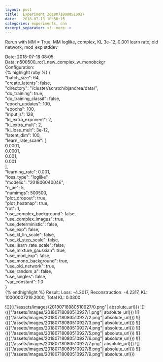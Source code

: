 ```yaml
---
layout: post
title:  Experiment 20180718080510927
date:   2018-07-18 10:50:15
categories: experiments, cnn
excerpt_separator: <!--more-->
---
```

Rerun with MM = True; MM loglike, complex, KL 3e-12, 0.001 learn rate, old network, mod_exp stddev  

 <!--more-->
Date: 2018-07-18 08:05  
Data: n500500_rot1_new_complex_w_monobckgr  
Configuration:   
{% highlight ruby %}
{  
    "batch_size": 64,   
    "create_latents": false,   
    "directory": "/cluster/scratch/bjandrea/data/",   
    "do_training": true,   
    "do_training_classif": false,   
    "epoch_updates": 100,   
    "epochs": 100,   
    "input_s": 128,   
    "kl_extra_exponent": 2,   
    "kl_extra_mult": 2,   
    "kl_loss_mult": 3e-12,   
    "latent_dim": 100,   
    "learn_rate_scale": [  
        0.0001,   
        0.0001,   
        0.001,   
        0.001  
    ],   
    "learning_rate": 0.001,   
    "loss_type": "loglike",   
    "modelid": "201806040046",   
    "n_ae": 5,   
    "numimgs": 500500,   
    "plot_dropout": true,   
    "plot_heatmap": true,   
    "rot": 1,   
    "use_complex_background": false,   
    "use_complex_images": true,   
    "use_deterministic": false,   
    "use_exp": false,   
    "use_kl_lin_scale": false,   
    "use_kl_step_scale": false,   
    "use_learn_rate_scale": false,   
    "use_mixture_gaussian": true,   
    "use_mod_exp": false,   
    "use_mono_background": true,   
    "use_old_network": true,   
    "use_random_a": false,   
    "use_singles": false,   
    "var_constant": 1.0  
}  
{% endhighlight %}
Result: Loss: -4.2017, Reconstruction: -4.2317, KL: 10000007219.2000, Total KL: 0.0300  

![]({{"/assets/images/20180718080510927/0.png"| absolute_url}})
![]({{"/assets/images/20180718080510927/1.png"| absolute_url}})
![]({{"/assets/images/20180718080510927/2.png"| absolute_url}})
![]({{"/assets/images/20180718080510927/3.png"| absolute_url}})
![]({{"/assets/images/20180718080510927/4.png"| absolute_url}})
![]({{"/assets/images/20180718080510927/5.png"| absolute_url}})
![]({{"/assets/images/20180718080510927/6.png"| absolute_url}})
![]({{"/assets/images/20180718080510927/7.png"| absolute_url}})
![]({{"/assets/images/20180718080510927/8.png"| absolute_url}})
![]({{"/assets/images/20180718080510927/9.png"| absolute_url}})
